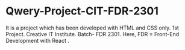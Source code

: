 # Qwery-Project-CIT-FDR-2301
It is a project which has been developed with HTML and CSS only.
1st Project.
Creative IT Institute.
Batch- FDR 2301.
Here, FDR = Front-End Development with React .
